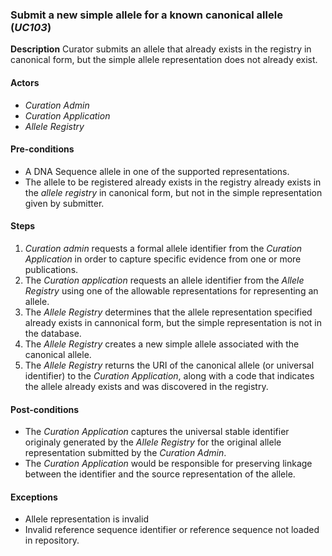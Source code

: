 ### Submit a new simple allele for a known canonical allele (*UC103*)

**Description**
Curator submits an allele that already exists in the registry in canonical form, but the simple allele representation does not already exist.

#### Actors
- *Curation Admin*
- *Curation Application*
- *Allele Registry*

#### Pre-conditions

- A DNA Sequence allele in one of the supported representations.
- The allele to be registered already exists in the registry already exists in the *allele registry* in canonical form, but not in the simple representation given by submitter.

#### Steps

1. *Curation admin* requests a formal allele identifier from the *Curation Application* in order to capture specific evidence from one or more publications.
2. The *Curation application* requests an allele identifier from the *Allele Registry* using one of the allowable representations for representing an allele.
3. The *Allele Registry* determines that the allele representation specified already exists in cannonical form, but the simple representation is not in the database.
4. The *Allele Registry* creates a new simple allele associated with the canonical allele.
5. The *Allele Registry* returns the URI of the canonical allele (or universal identifier) to the *Curation Application*, along with a code that indicates the allele already exists and was discovered in the registry.

#### Post-conditions

- The *Curation Application* captures the universal stable identifier originaly generated by the *Allele Registry* for the original allele representation submitted by the *Curation Admin*.
- The *Curation Application* would be responsible for preserving linkage between the identifier and the source representation of the allele.

#### Exceptions
- Allele representation is invalid
- Invalid reference sequence identifier or reference sequence not loaded in repository.
